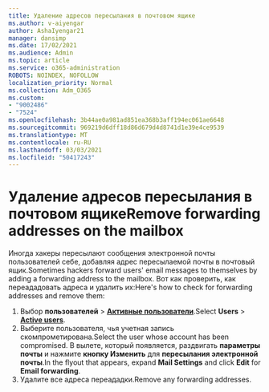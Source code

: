 ```yaml
---
title: Удаление адресов пересылания в почтовом ящике
ms.author: v-aiyengar
author: AshaIyengar21
manager: dansimp
ms.date: 17/02/2021
ms.audience: Admin
ms.topic: article
ms.service: o365-administration
ROBOTS: NOINDEX, NOFOLLOW
localization_priority: Normal
ms.collection: Adm_O365
ms.custom:
- "9002486"
- "7524"
ms.openlocfilehash: 3b44ae0a981ad851ea368b3aff194ec061ae6648
ms.sourcegitcommit: 969219d6dff18d86d679d4d8741d1e39e4ce9539
ms.translationtype: MT
ms.contentlocale: ru-RU
ms.lasthandoff: 03/03/2021
ms.locfileid: "50417243"
---
```

# <a name="remove-forwarding-addresses-on-the-mailbox"></a><span data-ttu-id="ba36f-102">Удаление адресов пересылания в почтовом ящике</span><span class="sxs-lookup"><span data-stu-id="ba36f-102">Remove forwarding addresses on the mailbox</span></span>

<span data-ttu-id="ba36f-103">Иногда хакеры пересылают сообщения электронной почты пользователей себе, добавляя адрес пересылаемой почты в почтовый ящик.</span><span class="sxs-lookup"><span data-stu-id="ba36f-103">Sometimes hackers forward users' email messages to themselves by adding a forwarding address to the mailbox.</span></span> <span data-ttu-id="ba36f-104">Вот как проверить, как переададовать адреса и удалить их:</span><span class="sxs-lookup"><span data-stu-id="ba36f-104">Here's how to check for forwarding addresses and remove them:</span></span>

1. <span data-ttu-id="ba36f-105">Выбор **пользователей**  >  **[Активные пользователи](https://go.microsoft.com/fwlink/p/?linkid=834822)**.</span><span class="sxs-lookup"><span data-stu-id="ba36f-105">Select **Users** > **[Active users](https://go.microsoft.com/fwlink/p/?linkid=834822)**.</span></span>
1. <span data-ttu-id="ba36f-106">Выберите пользователя, чья учетная запись скомпрометирована.</span><span class="sxs-lookup"><span data-stu-id="ba36f-106">Select the user whose account has been compromised.</span></span> <span data-ttu-id="ba36f-107">В вылете, который появляется, раздвигать **параметры почты** и нажмите **кнопку Изменить** для **пересылания электронной почты**.</span><span class="sxs-lookup"><span data-stu-id="ba36f-107">In the flyout that appears, expand **Mail Settings** and click **Edit** for **Email forwarding**.</span></span>
1. <span data-ttu-id="ba36f-108">Удалите все адреса переададки.</span><span class="sxs-lookup"><span data-stu-id="ba36f-108">Remove any forwarding addresses.</span></span>
